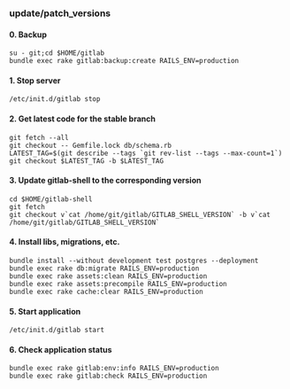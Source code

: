  ### update/patch_versions

 #### 0. Backup

    su - git;cd $HOME/gitlab
    bundle exec rake gitlab:backup:create RAILS_ENV=production

#### 1. Stop server

    /etc/init.d/gitlab stop

#### 2. Get latest code for the stable branch

    git fetch --all
    git checkout -- Gemfile.lock db/schema.rb
    LATEST_TAG=$(git describe --tags `git rev-list --tags --max-count=1`)
    git checkout $LATEST_TAG -b $LATEST_TAG

#### 3. Update gitlab-shell to the corresponding version

    cd $HOME/gitlab-shell
    git fetch
    git checkout v`cat /home/git/gitlab/GITLAB_SHELL_VERSION` -b v`cat /home/git/gitlab/GITLAB_SHELL_VERSION`

#### 4. Install libs, migrations, etc.

    bundle install --without development test postgres --deployment
    bundle exec rake db:migrate RAILS_ENV=production
    bundle exec rake assets:clean RAILS_ENV=production
    bundle exec rake assets:precompile RAILS_ENV=production
    bundle exec rake cache:clear RAILS_ENV=production

#### 5. Start application

    /etc/init.d/gitlab start

#### 6. Check application status

    bundle exec rake gitlab:env:info RAILS_ENV=production
    bundle exec rake gitlab:check RAILS_ENV=production
